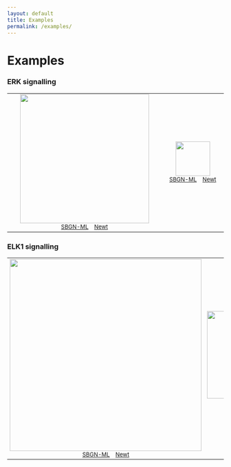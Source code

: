 ```yaml
---
layout: default
title: Examples
permalink: /examples/
---
```


# Examples

### ERK signalling

<table>
    <tr style="font-size:90%;">
    <td style="width:500px; text-align:center; font-size:90%;"><img src="../images/rules/E001.pd.png" width="300"/><br /><a href="../images/rules/E001.sbgn">SBGN-ML</a> &ensp; <a href="http://web.newteditor.org/?URL=http://pd2af.github.io/images/rules/E001.pd.sbgn" target="_blank">Newt</a></td>
    <td style="width:300px; text-align:center; font-size:90%;"><img src="../images/rules/E001.af.png" width="80"/><br /><a href="../images/rules/E001.af.sbgn">SBGN-ML</a> &ensp; <a href="http://web.newteditor.org/?URL=http://pd2af.github.io/images/rules/E001.af.sbgn" target="_blank">Newt</a></td>
    </tr>
</table>

### ELK1 signalling

<table>
    <tr style="font-size:90%;">
    <td style="width:500px; text-align:center; font-size:90%;"><img src="../images/rules/E002.pd.png" width="446"/><br /><a href="../images/rules/E002.sbgn">SBGN-ML</a> &ensp; <a href="http://web.newteditor.org/?URL=http://pd2af.github.io/images/rules/E002.pd.sbgn" target="_blank">Newt</a></td>
    <td style="width:300px; text-align:center; font-size:90%;"><img src="../images/rules/E002.af.png" width="203"/><br /><a href="../images/rules/E002.af.sbgn">SBGN-ML</a> &ensp; <a href="http://web.newteditor.org/?URL=http://pd2af.github.io/images/rules/E002.af.sbgn" target="_blank">Newt</a></td>
    </tr>
</table>
